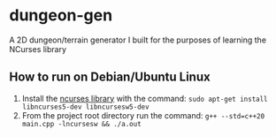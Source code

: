 # dungeon-gen
A 2D dungeon/terrain generator I built for the purposes of learning the NCurses library

## How to run on Debian/Ubuntu Linux
1. Install the [ncurses library](https://www.cyberciti.biz/faq/linux-install-ncurses-library-headers-on-debian-ubuntu-centos-fedora/) with the command: `sudo apt-get install libncurses5-dev libncursesw5-dev`
2. From the project root directory run the command: `g++ --std=c++20 main.cpp -lncursesw && ./a.out`
